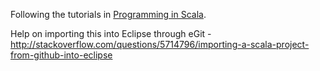 Following the tutorials in [Programming in Scala](http://www.amazon.com/Programming-Scala-Comprehensive-Step-Step/dp/0981531644).

Help on importing this into Eclipse through eGit - http://stackoverflow.com/questions/5714796/importing-a-scala-project-from-github-into-eclipse